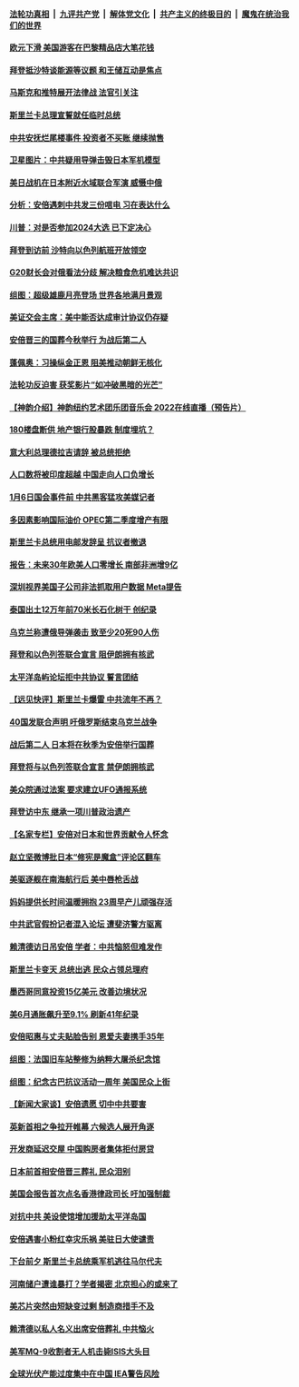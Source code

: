 ####  [法轮功真相](../../../../basic/blob/master/README.md?t=07160531) &nbsp;|&nbsp; [九评共产党](../../../../9ping.md/blob/master/README.md?t=07160531) &nbsp;|&nbsp; [解体党文化](../../../../jtdwh.md/blob/master/README.md?t=07160531)  &nbsp;|&nbsp; [共产主义的终极目的](../../../../gczydzjmd.md/blob/master/README.md?t=07160531) &nbsp;|&nbsp; [魔鬼在统治我们的世界](../../../../mgztzwmdsj.md/blob/master/README.md?t=07160531) 

#### [欧元下滑 美国游客在巴黎精品店大笔花钱](../pages/nsc418/n13781738.md?t=07160531) 

#### [拜登抵沙特谈能源等议题 和王储互动是焦点](../pages/nsc418/n13781816.md?t=07160531) 

#### [马斯克和推特展开法律战 法官引关注](../pages/nsc418/n13781693.md?t=07160531) 

#### [斯里兰卡总理宣誓就任临时总统](../pages/nsc418/n13781724.md?t=07160531) 

#### [中共安抚烂尾楼事件 投资者不买账 继续抛售](../pages/nsc418/n13781732.md?t=07160531) 

#### [卫星图片：中共疑用导弹击毁日本军机模型](../pages/nsc418/n13781733.md?t=07160531) 

#### [美日战机在日本附近水域联合军演 威慑中俄](../pages/nsc418/n13781581.md?t=07160531) 

#### [分析：安倍遇刺中共发三份唁电 习在表达什么](../pages/nsc418/n13781014.md?t=07160531) 

#### [川普：对是否参加2024大选 已下定决心](../pages/nsc418/n13781497.md?t=07160531) 

#### [拜登到访前 沙特向以色列航班开放领空](../pages/nsc418/n13781440.md?t=07160531) 

#### [G20财长会对俄看法分歧 解决粮食危机难达共识](../pages/nsc418/n13781362.md?t=07160531) 

#### [组图：超级雄鹿月亮登场 世界各地满月景观](../pages/nsc418/n13780666.md?t=07160531) 

#### [美证交会主席：美中能否达成审计协议仍存疑](../pages/nsc418/n13781244.md?t=07160531) 

#### [安倍晋三的国葬今秋举行 为战后第二人](../pages/nsc418/n13781276.md?t=07160531) 

#### [蓬佩奥：习操纵金正恩 阻美推动朝鲜无核化](../pages/nsc418/n13781070.md?t=07160531) 

#### [法轮功反迫害 获奖影片“如冲破黑暗的光芒”](../pages/nsc418/n13780400.md?t=07160531) 

#### [【神韵介绍】神韵纽约艺术团乐团音乐会 2022在线直播（预告片）](../pages/nsc418/n13780947.md?t=07160531) 

#### [180楼盘断供 地产银行股暴跌 制度埋坑？](../pages/nsc418/n13780778.md?t=07160531) 

#### [意大利总理德拉吉请辞 被总统拒绝](../pages/nsc418/n13781013.md?t=07160531) 

#### [人口数将被印度超越 中国走向人口负增长](../pages/nsc418/n13781026.md?t=07160531) 

#### [1月6日国会事件前 中共黑客猛攻美媒记者](../pages/nsc418/n13780891.md?t=07160531) 

#### [多因素影响国际油价 OPEC第二季度增产有限](../pages/nsc418/n13781010.md?t=07160531) 

#### [斯里兰卡总统用电邮发辞呈 抗议者撤退](../pages/nsc418/n13780807.md?t=07160531) 

#### [报告：未来30年欧美人口零增长 南部非洲增9亿](../pages/nsc418/n13780975.md?t=07160531) 

#### [深圳视界美国子公司非法抓取用户数据 Meta提告](../pages/nsc418/n13780952.md?t=07160531) 

#### [泰国出土12万年前70米长石化树干 创纪录](../pages/nsc418/n13780537.md?t=07160531) 

#### [乌克兰称遭俄导弹袭击 致至少20死90人伤](../pages/nsc418/n13780928.md?t=07160531) 

#### [拜登和以色列签联合宣言 阻伊朗拥有核武](../pages/nsc418/n13780902.md?t=07160531) 

#### [太平洋岛屿论坛拒中共协议 誓言团结](../pages/nsc418/n13780764.md?t=07160531) 

#### [【远见快评】斯里兰卡爆雷 中共流年不再？](../pages/nsc418/n13780457.md?t=07160531) 

#### [40国发联合声明 吁俄罗斯结束乌克兰战争](../pages/nsc418/n13780728.md?t=07160531) 

#### [战后第二人 日本将在秋季为安倍举行国葬](../pages/nsc418/n13780724.md?t=07160531) 

#### [拜登将与以色列签联合宣言 禁伊朗拥核武](../pages/nsc418/n13780664.md?t=07160531) 

#### [美众院通过法案 要求建立UFO通报系统](../pages/nsc418/n13780604.md?t=07160531) 

#### [拜登访中东 继承一项川普政治遗产](../pages/nsc418/n13780326.md?t=07160531) 

#### [【名家专栏】安倍对日本和世界贡献令人怀念](../pages/nsc418/n13780071.md?t=07160531) 

#### [赵立坚微博批日本“修宪是魔盒”评论区翻车](../pages/nsc418/n13780183.md?t=07160531) 

#### [美驱逐舰在南海航行后 美中唇枪舌战](../pages/nsc418/n13780060.md?t=07160531) 

#### [妈妈提供长时间温暖拥抱 23周早产儿顽强存活](../pages/nsc418/n13779794.md?t=07160531) 

#### [中共武官假扮记者混入论坛 遭斐济警方驱离](../pages/nsc418/n13780171.md?t=07160531) 

#### [赖清德访日吊安倍 学者：中共恼怒但难发作](../pages/nsc418/n13780187.md?t=07160531) 

#### [斯里兰卡变天 总统出逃 民众占领总理府](../pages/nsc418/n13780176.md?t=07160531) 

#### [墨西哥同意投资15亿美元 改善边境状况](../pages/nsc418/n13779719.md?t=07160531) 

#### [美6月通胀飙升至9.1% 刷新41年纪录](../pages/nsc418/n13780070.md?t=07160531) 

#### [安倍昭惠与丈夫贴脸告别 恩爱夫妻携手35年](../pages/nsc418/n13780125.md?t=07160531) 

#### [组图：法国旧车站整修为纳粹大屠杀纪念馆](../pages/nsc418/n13779963.md?t=07160531) 

#### [组图：纪念古巴抗议活动一周年 美国民众上街](../pages/nsc418/n13779849.md?t=07160531) 

#### [【新闻大家谈】安倍遗愿 切中中共要害](../pages/nsc418/n13780075.md?t=07160531) 

#### [英新首相之争拉开帷幕 六候选人展开角逐](../pages/nsc418/n13779936.md?t=07160531) 

#### [开发商延迟交屋 中国购房者集体拒付房贷](../pages/nsc418/n13779800.md?t=07160531) 

#### [日本前首相安倍晋三葬礼 民众泪别](../pages/nsc418/n13779887.md?t=07160531) 

#### [美国会报告首次点名香港律政司长 吁加强制裁](../pages/nsc418/n13779884.md?t=07160531) 

#### [对抗中共 美设使馆增加援助太平洋岛国](../pages/nsc418/n13779696.md?t=07160531) 

#### [安倍遇害小粉红幸灾乐祸 美驻日大使谴责](../pages/nsc418/n13779681.md?t=07160531) 

#### [下台前夕 斯里兰卡总统乘军机逃往马尔代夫](../pages/nsc418/n13779600.md?t=07160531) 

#### [河南储户遭谁暴打？学者揭密 北京担心的或来了](../pages/nsc418/n13779407.md?t=07160531) 

#### [美芯片突然由短缺变过剩 制造商措手不及](../pages/nsc418/n13779348.md?t=07160531) 

#### [赖清德以私人名义出席安倍葬礼 中共恼火](../pages/nsc418/n13779158.md?t=07160531) 

#### [美军MQ-9收割者无人机击毙ISIS大头目](../pages/nsc418/n13779396.md?t=07160531) 

#### [全球光伏产能过度集中在中国 IEA警告风险](../pages/nsc418/n13779418.md?t=07160531) 


